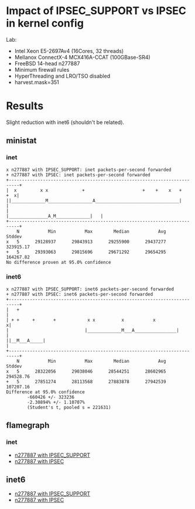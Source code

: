 # Impact of IPSEC_SUPPORT vs IPSEC in kernel config
Lab:
  - Intel Xeon E5-2697Av4 (16Cores, 32 threads)
  - Mellanox ConnectX-4 MCX416A-CCAT (100GBase-SR4)
  - FreeBSD 14-head n277887
  - Minimum firewall rules
  - HyperThreading and LRO/TSO disabled
  - harvest.mask=351

# Results

Slight reduction with inet6 (shouldn't be related).

## ministat

### inet

```
x n277887 with IPSEC_SUPPORT: inet packets-per-second forwarded
+ n277887 with IPSEC: inet packets-per-second forwarded
+--------------------------------------------------------------------------+
|  x         x x             +                      +    +    x   +    +  x|
||_____________M_________________A________________________________|        |
|                                      |_______________A_M_____________|   |
+--------------------------------------------------------------------------+
    N           Min           Max        Median           Avg        Stddev
x   5      29128937      29843913      29255900      29437277     323915.17
+   5      29393063      29815696      29671292      29654295     164267.82
No difference proven at 95.0% confidence
```

### inet6

```
x n277887 with IPSEC_SUPPORT: inet6 packets-per-second forwarded
+ n277887 with IPSEC: inet6 packets-per-second forwarded
+--------------------------------------------------------------------------+
|   +                                                                      |
| + +     +       +            x x          x           x                 x|
|                             |_____________M___A________________|         |
||__M___A_____|                                                            |
+--------------------------------------------------------------------------+
    N           Min           Max        Median           Avg        Stddev
x   5      28322056      29038046      28544251      28602965     294528.76
+   5      27851274      28113568      27883878      27942539     107207.16
Difference at 95.0% confidence
        -660426 +/- 323236
        -2.30894% +/- 1.10707%
        (Student's t, pooled s = 221631)
```
## flamegraph

### inet

  - [n277887 with IPSEC_SUPPORT](bench.n277887GENERIC.inet4.1.pmc.svg)
  - [n277887 with IPSEC](bench.n277887IPSEC.inet4.1.pmc.svg)

## inet6

  - [n277887 with IPSEC_SUPPORT](bench.n277887GENERIC.inet6.1.pmc.svg)
  - [n277887 with IPSEC](bench.n277887IPSEC.inet6.1.pmc.svg)
